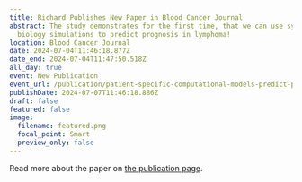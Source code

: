 ```yaml
---
title: Richard Publishes New Paper in Blood Cancer Journal
abstract: The study demonstrates for the first time, that we can use systems
  biology simulations to predict prognosis in lymphoma!
location: Blood Cancer Journal
date: 2024-07-04T11:46:18.877Z
date_end: 2024-07-04T11:47:50.518Z
all_day: true
event: New Publication
event_url: /publication/patient-specific-computational-models-predict-prognosis-in-b-cell-lymphoma-by-quantifying-pro-proliferative-and-anti-apoptotic-signatures-from-genetic-sequencing-data/
publishDate: 2024-07-07T11:46:18.886Z
draft: false
featured: false
image:
  filename: featured.png
  focal_point: Smart
  preview_only: false
---
```

Read more about the paper on [the publication page](/publication/patient-specific-computational-models-predict-prognosis-in-b-cell-lymphoma-by-quantifying-pro-proliferative-and-anti-apoptotic-signatures-from-genetic-sequencing-data/).
